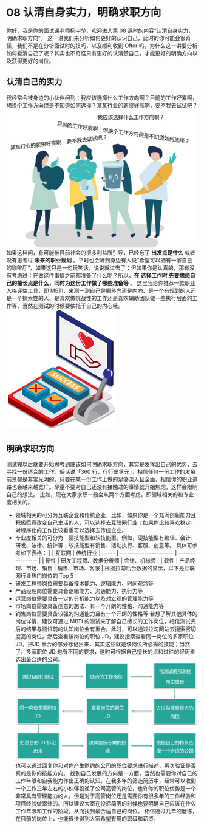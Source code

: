 # 08 认清自身实力，明确求职方向

你好，我是你的面试课老师杨宇堃，欢迎进入第 08 课时的内容“认清自身实力，明确求职方向”。 这一讲我们来分析如何更好的认识自己，此时的你可能会很奇怪，我们不是在分析面试时的技巧，以及顺利收到 Offer 吗，为什么这一讲要分析如何看清自己了呢？其实也不奇怪只有更好的认清楚自己，才能更好的明确方向以及获得更好的岗位。

## 认清自己的实力

我经常会被身边的小伙伴问到：我应该选择什么工作方向啊？目前的工作好累啊，想换个工作方向但是不知道如何选择？某某行业的薪资好高啊，要不我去试试吧？ ![img](assets/Cgq2xl357HuAOGynAADrI_pANNA147.png) 如果这样问，有可能被目前社会的很多利益所引导，已经忘了 **出发点是什么** 或者没有思考过 **未来的职业规划** 。平时也会听到身边有人说“希望可以拥有一家自己的咖啡厅”，如果这只是一句玩笑话，说说就过去了；但如果你是认真的，那有没有考虑过：在做这件事情之前都准备了什么呢？所以，**在**  **选择工作时**  **先要想想自己的擅长点是什么，同时为这份工作做了哪些准备等** 。 这里我给你推荐一款职业人格评估工具，即 MBTI，来测一测自己是偏外向还是内向、是一个有规划的人还是一个探索性的人、是喜欢做挑战性的工作还是喜欢辅助团队做一些执行层面的工作等，当然在测试的时候要依托于自己的内心哦。 ![img](assets/Cgq2xl357FGAEP2nAADFGH1SM3o459.png)

## 明确求职方向

测试完以后就要开始思考到底该如何明确求职方向，其实是发挥出自己的优势，去寻找一份适合的工作。俗话说「360 行，行行出状元」，相信任何一份工作的发展前景都是非常光明的，只要在某一份工作上做的足够深入且全面，相信你的职业道路也会越来越宽广。尽量不要对自己还没有接触过的事情就开始焦虑，这样会限制自己的想法。 比如，现在大家求职一般会从两个方面考虑，即领域相关的和专业度相关的。

- 领域相关的可分为互联企业和传统企业，比如，如果你是一个充满创新能力且积极愿意改变自己生活的人，可以选择去互联网行业；如果你比较喜欢稳定，对程序化的工作比较看重可以选择去传统企业。
- 专业度相关的可分为：硬技能型和软技能型。例如，硬技能型有编辑、会计、研发、法律、统计等；软技能型有销售、活动执行、客服、创意等。 具体可参考如下表格： | | 互联网 | 传统行业 | | ---- | ---------------------- | ---------------- | | 硬性 | 研发工程师、数据分析师 | 会计、机械师 | | 软性 | 产品经理、市场、销售 | 销售、市场、客服 | 根据拉勾后台数据的显示，以下是互联网行业热门岗位的 Top 5：
- 研发工程师岗位需要具备技术能力、逻辑能力、时间观念等
- 产品经理岗位需要具备逻辑能力、沟通能力、执行力等
- 运营岗位需要具备一定的分析能力以及对宏观的管理能力等
- 市场岗位需要具备创意的想法、有一个开朗的性格、沟通能力等
- 销售岗位需要具备较强的沟通能力且有一个开朗的性格等 若想了解其他具体的岗位详情，建议可通过 MBTI 的测试来了解自己擅长的工作岗位，相信测试完后的结果与测试前的认知岗位会有重合。此时，可以通过拉勾网站去搜索密切度高的岗位，然后查看该岗位的职位 JD，建议搜索查看同一岗位的多家职位 JD，把JD 重合的部分标记出来，其实这些就是该岗位所必需的技能；当然了，多家职位 JD 也有不同的要求，这时可根据自己擅长的点和过往的经历来选出最合适的公司。 ![img](assets/Cgq2xl356_2AXHwaAAC8sYe_h0k793.png) 也可以通过回复你和对你产生邀约的公司的职位要求进行描述，再次验证是否真的是你的技能方向。 找到自己发展的方向是一方面，当然也需要你对自己的工作年限和自我能力作出正确的认知。在我多年的筛选简历中，经常可以收到一个工作三年左右的小伙伴投递了公司高管的岗位，也许你的职位优势是一个非常具有管理能力的人，但是对于高管岗位还是需要你有很多年的工作经验和项目经验做累计的。所以建议大家在投递简历的时候也要明确自己应该在什么工作年限和工作的阶段，从而找到最合适自己的岗位。 相信通过几年的磨练，在目前的岗位上，也能很快得到大家希望有用的职级和薪资。
